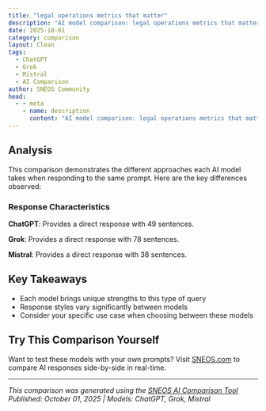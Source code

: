 ```yaml
---
title: "legal operations metrics that matter"
description: "AI model comparison: legal operations metrics that matter..."
date: 2025-10-01
category: comparison
layout: Clean
tags:
  - ChatGPT
  - Grok
  - Mistral
  - AI Comparison
author: SNEOS Community
head:
  - - meta
    - name: description
      content: "AI model comparison: legal operations metrics that matter..."
---
```


<ChatComparison
  title="legal operations metrics that matter"
  prompt="legal operations metrics that matter"
  :responses='{
    "ChatGPT": "Legal operations metrics that matter are key performance indicators (KPIs) and data points that help legal departments measure efficiency, effectiveness, and value delivery. These metrics enable legal ops teams to optimize processes, control costs, and demonstrate the impact of legal services on the organization. Here are some important legal operations metrics to consider:\n\n### 1. **Matter Management Metrics**\n- **Number of Matters Opened/Closed:** Tracks workload and throughput.\n- **Cycle Time / Matter Duration:** Average time to resolve a matter.\n- **Matter Type Breakdown:** Distribution of matters by type (e.g., contracts, disputes).\n- **Matter Status:** Percentage of matters on track vs. delayed.\n\n### 2. **Legal Spend and Budget Metrics**\n- **Total Legal Spend:** Overall spend on legal services.\n- **Spend by Category:** Internal vs. external, by practice area or vendor.\n- **Budget Variance:** Actual spend vs. budgeted amount.\n- **Outside Counsel Spend:** Fees paid to external law firms.\n- **Cost per Matter:** Average cost incurred per matter.\n\n### 3. **Outside Counsel Management**\n- **Outside Counsel Rate Compliance:** Percentage of invoices that comply with agreed rates.\n- **Invoice Cycle Time:** Time from invoice receipt to payment.\n- **Invoice Accuracy:** Number or percentage of invoice errors or disputes.\n- **Preferred Vendor Utilization:** Percentage of spend with preferred or approved firms.\n\n### 4. **Contract Management Metrics**\n- **Contract Cycle Time:** From request to execution.\n- **Number of Contracts Executed:** Volume processed in a period.\n- **Contract Renewal Rates:** Percentage of contracts renewed on time.\n- **Contract Risk Assessment:** Percentage of contracts flagged with high-risk clauses.\n\n### 5. **Compliance and Risk Metrics**\n- **Compliance Incident Count:** Number of regulatory or policy violations.\n- **Legal Risk Exposure:** Number of open risk matters or assessments.\n- **Training Completion Rates:** Percentage of legal/compliance training completed by employees.\n\n### 6. **Operational Efficiency Metrics**\n- **Self-Service Utilization:** Usage rate of legal self-help tools or resources.\n- **Automation Impact:** Number of automated processes and related time/cost savings.\n- **Cycle Time Reduction:** Improvements achieved through process enhancements.\n\n### 7. **Team Performance and Productivity**\n- **Workload Distribution:** Balance of cases among legal team members.\n- **Employee Utilization Rates:** Percentage of billable or productive hours.\n- **Training and Development Hours:** Investment in team capability building.\n\n### 8. **Client Satisfaction**\n- **Internal Client Satisfaction Scores:** Feedback from business units on legal services.\n- **Response Time:** Average time to respond to internal client inquiries.\n\n---\n\n### Why These Metrics Matter\n- **Cost Control:** Helps manage and forecast legal expenses.\n- **Process Improvement:** Identifies bottlenecks and areas for automation.\n- **Risk Management:** Tracks exposures and ensures compliance.\n- **Value Demonstration:** Shows how legal ops contributes to business goals.\n- **Strategic Planning:** Supports data-driven decision-making for resource allocation.\n\n---\n\nIf you want, I can help you design a dashboard or template to track these metrics effectively.",
    "Grok": "Legal operations metrics are critical for measuring the efficiency, effectiveness, and value of a legal department or team within an organization. These metrics help in optimizing processes, managing costs, and aligning legal services with business goals. Below are some key legal operations metrics that matter, categorized by focus areas, along with explanations of why they are important:\n\n### 1. **Financial Metrics**\nThese metrics focus on cost management and budget alignment.\n- **Legal Spend (Internal and External):** Tracks total legal spending, including internal costs (salaries, overhead) and external costs (outside counsel fees, vendor costs). This helps assess budget adherence and identify cost-saving opportunities.\n- **Cost per Matter:** Measures the average cost associated with resolving a specific legal matter or case. It helps in identifying inefficient processes or high-cost areas.\n- **Budget Variance:** Compares actual legal spend against the allocated budget to ensure financial discipline and predict future spending needs.\n- **Outside Counsel Spend as a Percentage of Total Legal Spend:** Evaluates reliance on external legal services versus in-house resources to optimize cost structures.\n\n**Why it matters:** Legal departments are often seen as cost centers; demonstrating control over finances builds credibility and aligns legal with broader business objectives.\n\n### 2. **Efficiency and Productivity Metrics**\nThese metrics assess how effectively the legal team operates.\n- **Matter Cycle Time:** Measures the average time taken to resolve legal matters (e.g., contracts, litigation). Shorter cycle times can indicate streamlined processes.\n- **Workload Distribution:** Tracks the number of matters or tasks per attorney or team to ensure balanced workloads and prevent burnout.\n- **Contract Turnaround Time:** Measures the time taken from contract request to execution. This is crucial for supporting business agility.\n- **Automation Utilization Rate:** Tracks the usage of legal tech tools (e.g., document management systems, e-discovery tools) to gauge adoption and efficiency gains.\n\n**Why it matters:** Efficiency metrics highlight bottlenecks, improve resource allocation, and demonstrate the legal team\u2019s ability to support the organization\u2019s pace.\n\n### 3. **Risk and Compliance Metrics**\nThese metrics focus on managing legal risks and ensuring regulatory adherence.\n- **Compliance Violations:** Tracks the number of regulatory or policy breaches to assess the effectiveness of compliance programs.\n- **Risk Assessment Completion Rate:** Measures the percentage of identified risks that have been assessed and mitigated within a given timeframe.\n- **Litigation Outcomes:** Analyzes win/loss rates or settlement outcomes to evaluate the effectiveness of litigation strategies and risk management.\n\n**Why it matters:** Proactively managing risk protects the organization from financial and reputational damage, and metrics provide evidence of due diligence.\n\n### 4. **Client Satisfaction and Business Alignment Metrics**\nThese metrics gauge how well legal services meet internal and external stakeholder needs.\n- **Internal Client Satisfaction Scores:** Gathers feedback from business units via surveys to measure the perceived value and responsiveness of the legal team.\n- **Service Level Agreement (SLA) Compliance:** Tracks adherence to agreed-upon response times or deliverable deadlines for internal clients.\n- **Strategic Contribution:** Measures the legal team\u2019s involvement in high-impact business decisions (e.g., M\u0026A, product launches) to demonstrate alignment with business goals.\n\n**Why it matters:** Legal teams must be seen as business enablers, not just risk mitigators. High satisfaction and alignment scores prove their value to the organization.\n\n### 5. **Technology and Innovation Metrics**\nThese metrics evaluate the adoption and impact of legal technology and process improvements.\n- **Technology ROI (Return on Investment):** Assesses the cost-benefit of legal tech implementations (e.g., contract management software, AI tools).\n- **Process Improvement Impact:** Measures time or cost savings from process optimizations (e.g., standardizing templates, reducing manual tasks).\n- **E-Discovery Costs and Efficiency:** Tracks costs and time spent on e-discovery processes to identify opportunities for automation or outsourcing.\n\n**Why it matters:** Legal operations increasingly rely on technology to drive efficiency and scalability. Metrics justify tech investments and encourage innovation.\n\n### 6. **Diversity, Equity, and Inclusion (DEI) Metrics**\nThese metrics focus on fostering a diverse and inclusive legal team.\n- **Diversity in Hiring:** Tracks the demographic composition of new hires or promotions within the legal team.\n- **Outside Counsel Diversity:** Measures the diversity of external law firms or attorneys engaged by the organization.\n- **Inclusion Survey Results:** Captures employee feedback on workplace culture and inclusion within the legal department.\n\n**Why it matters:** DEI metrics ensure the legal team reflects organizational values, fosters innovation through diverse perspectives, and meets stakeholder expectations.\n\n### 7. **Matter and Portfolio Management Metrics**\nThese metrics provide insight into the legal team\u2019s workload and performance across different types of matters.\n- **Matter Volume by Type:** Tracks the number of matters (e.g., litigation, contracts, IP) handled over a period to identify trends and resource needs.\n- **Resolution Rate:** Measures the percentage of matters resolved within a specific timeframe to gauge effectiveness.\n- **Backlog of Matters:** Monitors unresolved or pending matters to identify delays or capacity issues.\n\n**Why it matters:** These metrics help in prioritizing workloads, forecasting needs, and ensuring timely delivery of legal support.\n\n### Best Practices for Implementing Legal Operations Metrics\n- **Align Metrics with Business Goals:** Choose metrics that reflect organizational priorities (e.g., cost control, risk management, innovation).\n- **Use Technology for Data Collection:** Leverage legal management software (e.g., Matter Management Systems, CLM tools) to automate data collection and reporting.\n- **Set Baselines and Benchmarks:** Establish current performance levels and compare them against industry standards (e.g., ACC Legal Operations Maturity Model).\n- **Communicate Results Effectively:** Share insights with stakeholders through dashboards or reports to demonstrate value and drive continuous improvement.\n- **Review and Adapt:** Regularly reassess the relevance of metrics as business needs and legal operations evolve.\n\n### Conclusion\nThe legal operations metrics that matter most depend on the specific goals and challenges of your organization. A balanced approach\u2014covering financial performance, efficiency, risk management, stakeholder satisfaction, and innovation\u2014ensures a comprehensive view of the legal team\u2019s impact. By focusing on actionable, data-driven insights, legal operations leaders can optimize processes, reduce costs, and position the legal department as a strategic partner in the business.",
    "Mistral": "Legal operations metrics are crucial for measuring the efficiency, effectiveness, and overall performance of a legal department. Here are some key metrics that matter:\n\n1. **Cost Metrics:**\n   - **Total Legal Spend:** The overall cost of the legal department, including in-house and external spend.\n   - **Spend by Matter Type:** Tracking spend by different types of legal matters (e.g., litigation, contracts, compliance).\n   - **Spend by Law Firm:** Monitoring expenditure on each external law firm.\n   - **Cost per Matter:** The average cost of handling a single legal matter.\n\n2. **Efficiency Metrics:**\n   - **Matter Cycle Time:** The average time taken to resolve a legal matter.\n   - **Timekeeper Leverage:** The ratio of junior to senior legal professionals working on matters.\n   - **Billing Rates:** The hourly rates charged by external law firms.\n   - **Alternative Fee Arrangements (AFAs):** The percentage of matters handled under AFAs versus hourly billing.\n\n3. **Workload and Productivity Metrics:**\n   - **Matter Volume:** The total number of legal matters handled by the department.\n   - **Matters per Attorney:** The average number of matters handled by each in-house attorney.\n   - **Hours per Matter:** The average number of hours spent on a single matter.\n   - **Utilization Rate:** The percentage of an attorney\u0027s time spent on billable work.\n\n4. **Risk and Compliance Metrics:**\n   - **Litigation Outcomes:** The results of litigation cases, including wins, losses, and settlements.\n   - **Compliance Incidents:** The number of compliance-related issues or breaches.\n   - **Contract Review Time:** The average time taken to review and approve contracts.\n   - **Regulatory Filings:** The number of regulatory filings made and their timeliness.\n\n5. **Quality and Satisfaction Metrics:**\n   - **Client Satisfaction:** Feedback from internal clients regarding the legal department\u0027s services.\n   - **Matter Outcomes:** The success rate of legal matters, including settlements, judgments, and other resolutions.\n   - **Error Rates:** The frequency of errors or issues in legal work.\n   - **Employee Engagement:** The satisfaction and engagement levels of legal department staff.\n\n6. **Technology and Innovation Metrics:**\n   - **Technology Adoption:** The usage rates of legal technology tools.\n   - **Automation Rates:** The percentage of legal tasks that are automated.\n   - **Data Security:** The number of data breaches or security incidents.\n   - **Innovation Projects:** The number and impact of innovation initiatives within the legal department.\n\n7. **Diversity, Equity, and Inclusion (DEI) Metrics:**\n   - **Diverse Supplier Spend:** The percentage of legal spend allocated to diverse suppliers.\n   - **Diverse Talent Representation:** The diversity of the legal department\u0027s workforce.\n   - **DEI Initiatives:** The number and impact of DEI programs and initiatives.\n\nBy tracking these metrics, legal departments can gain valuable insights into their performance, identify areas for improvement, and make data-driven decisions to enhance their operations."
  }'
  published-date="21:44"
/>

## Analysis

This comparison demonstrates the different approaches each AI model takes when responding to the same prompt. Here are the key differences observed:

### Response Characteristics

**ChatGPT**: Provides a direct response with 49 sentences. 

**Grok**: Provides a direct response with 78 sentences. 

**Mistral**: Provides a direct response with 38 sentences. 

## Key Takeaways

- Each model brings unique strengths to this type of query
- Response styles vary significantly between models
- Consider your specific use case when choosing between these models

## Try This Comparison Yourself

Want to test these models with your own prompts? Visit [SNEOS.com](https://sneos.com) to compare AI responses side-by-side in real-time.

---

*This comparison was generated using the [SNEOS AI Comparison Tool](https://sneos.com)*
*Published: October 01, 2025 | Models: ChatGPT, Grok, Mistral*
